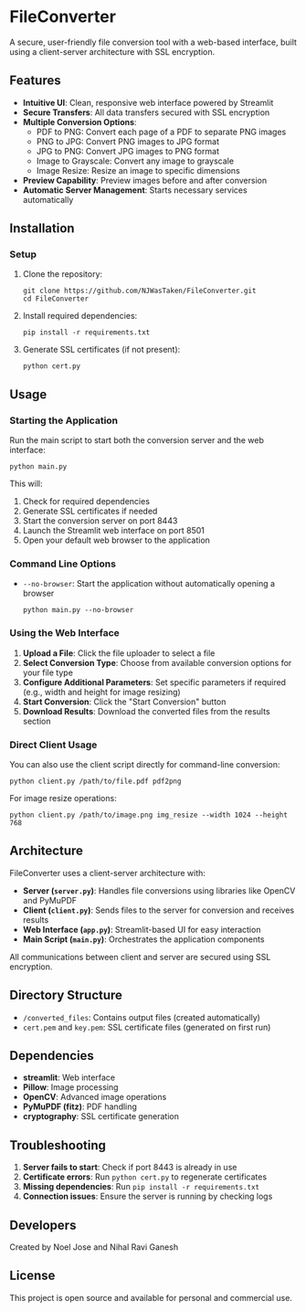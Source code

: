 # FileConverter

A secure, user-friendly file conversion tool with a web-based interface, built using a client-server architecture with SSL encryption.

## Features

- **Intuitive UI**: Clean, responsive web interface powered by Streamlit
- **Secure Transfers**: All data transfers secured with SSL encryption
- **Multiple Conversion Options**:
  - PDF to PNG: Convert each page of a PDF to separate PNG images
  - PNG to JPG: Convert PNG images to JPG format
  - JPG to PNG: Convert JPG images to PNG format
  - Image to Grayscale: Convert any image to grayscale
  - Image Resize: Resize an image to specific dimensions
- **Preview Capability**: Preview images before and after conversion
- **Automatic Server Management**: Starts necessary services automatically

## Installation
### Setup

1. Clone the repository:
   ```
   git clone https://github.com/NJWasTaken/FileConverter.git
   cd FileConverter
   ```

2. Install required dependencies:
   ```
   pip install -r requirements.txt
   ```

3. Generate SSL certificates (if not present):
   ```
   python cert.py
   ```

## Usage

### Starting the Application

Run the main script to start both the conversion server and the web interface:

```
python main.py
```

This will:
1. Check for required dependencies
2. Generate SSL certificates if needed
3. Start the conversion server on port 8443
4. Launch the Streamlit web interface on port 8501
5. Open your default web browser to the application

### Command Line Options

- `--no-browser`: Start the application without automatically opening a browser
  ```
  python main.py --no-browser
  ```

### Using the Web Interface

1. **Upload a File**: Click the file uploader to select a file
2. **Select Conversion Type**: Choose from available conversion options for your file type
3. **Configure Additional Parameters**: Set specific parameters if required (e.g., width and height for image resizing)
4. **Start Conversion**: Click the "Start Conversion" button
5. **Download Results**: Download the converted files from the results section

### Direct Client Usage

You can also use the client script directly for command-line conversion:

```
python client.py /path/to/file.pdf pdf2png
```

For image resize operations:
```
python client.py /path/to/image.png img_resize --width 1024 --height 768
```

## Architecture

FileConverter uses a client-server architecture with:

- **Server (`server.py`)**: Handles file conversions using libraries like OpenCV and PyMuPDF
- **Client (`client.py`)**: Sends files to the server for conversion and receives results
- **Web Interface (`app.py`)**: Streamlit-based UI for easy interaction
- **Main Script (`main.py`)**: Orchestrates the application components

All communications between client and server are secured using SSL encryption.

## Directory Structure

- `/converted_files`: Contains output files (created automatically)
- `cert.pem` and `key.pem`: SSL certificate files (generated on first run)

## Dependencies

- **streamlit**: Web interface
- **Pillow**: Image processing
- **OpenCV**: Advanced image operations
- **PyMuPDF (fitz)**: PDF handling
- **cryptography**: SSL certificate generation

## Troubleshooting

1. **Server fails to start**: Check if port 8443 is already in use
2. **Certificate errors**: Run `python cert.py` to regenerate certificates
3. **Missing dependencies**: Run `pip install -r requirements.txt`
4. **Connection issues**: Ensure the server is running by checking logs

## Developers

Created by Noel Jose and Nihal Ravi Ganesh

## License

This project is open source and available for personal and commercial use.
